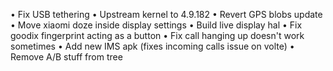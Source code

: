 • Fix USB tethering
• Upstream kernel to 4.9.182
• Revert GPS blobs update
• Move xiaomi doze inside display settings
• Build live display hal
• Fix goodix fingerprint acting as a button
• Fix call hanging up doesn't work sometimes
• Add new IMS apk (fixes incoming calls issue on volte)
• Remove A/B stuff from tree

